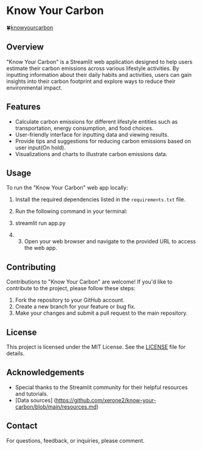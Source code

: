 # Know Your Carbon

🍀[knowyourcarbon](https://knowyourcarbon.streamlit.app/)

## Overview
"Know Your Carbon" is a Streamlit web application designed to help users estimate their carbon emissions across various lifestyle activities. By inputting information about their daily habits and activities, users can gain insights into their carbon footprint and explore ways to reduce their environmental impact.

## Features
- Calculate carbon emissions for different lifestyle entities such as transportation, energy consumption, and food choices.
- User-friendly interface for inputting data and viewing results.
- Provide tips and suggestions for reducing carbon emissions based on user input(On hold).
- Visualizations and charts to illustrate carbon emissions data.

## Usage
To run the "Know Your Carbon" web app locally:
1. Install the required dependencies listed in the `requirements.txt` file.
2. Run the following command in your terminal:
3. streamlit run app.py

4. 3. Open your web browser and navigate to the provided URL to access the web app.

## Contributing
Contributions to "Know Your Carbon" are welcome! If you'd like to contribute to the project, please follow these steps:
1. Fork the repository to your GitHub account.
2. Create a new branch for your feature or bug fix.
3. Make your changes and submit a pull request to the main repository.

## License
This project is licensed under the MIT License. See the [LICENSE](LICENSE) file for details.

## Acknowledgements
- Special thanks to the Streamlit community for their helpful resources and tutorials.
- [Data sources] (https://github.com/xerone2/know-your-carbon/blob/main/resources.md)

## Contact
For questions, feedback, or inquiries, please comment.
